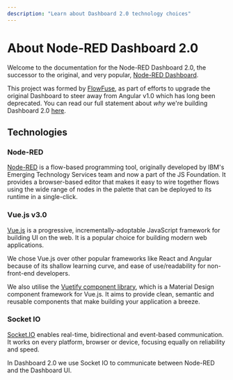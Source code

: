```yaml
---
description: "Learn about Dashboard 2.0 technology choices"
---
```


# About Node-RED Dashboard 2.0

Welcome to the documentation for the Node-RED Dashboard 2.0, the successor to the original, and very popular, [Node-RED Dashboard](https://flows.nodered.org/node/node-red-dashboard).

This project was formed by [FlowFuse](https://flowfuse.com/), as part of efforts to upgrade the original Dashboard to steer away from Angular v1.0 which has long been deprecated. You can read our full statement about _why_ we're building Dashboard 2.0 [here](https://flowfuse.com/blog/2023/06/dashboard-announcement/).

## Technologies

### Node-RED

[Node-RED](https://nodered.org/) is a flow-based programming tool, originally developed by IBM's Emerging Technology Services team and now a part of the JS Foundation. It provides a browser-based editor that makes it easy to wire together flows using the wide range of nodes in the palette that can be deployed to its runtime in a single-click.

### Vue.js v3.0

[Vue.js](https://vuejs.org/) is a progressive, incrementally-adoptable JavaScript framework for building UI on the web. It is a popular choice for building modern web applications.

We chose Vue.js over other popular frameworks like React and Angular because of its shallow learning curve, and ease of use/readability for non-front-end developers.

We also utilise the [Vuetify component library](https://vuetifyjs.com/en/components/all/), which is a Material Design component framework for Vue.js. It aims to provide clean, semantic and reusable components that make building your application a breeze.

### Socket IO

[Socket.IO](https://socket.io/) enables real-time, bidirectional and event-based communication. It works on every platform, browser or device, focusing equally on reliability and speed.

In Dashboard 2.0 we use Socket IO to communicate between Node-RED and the Dashboard UI.
